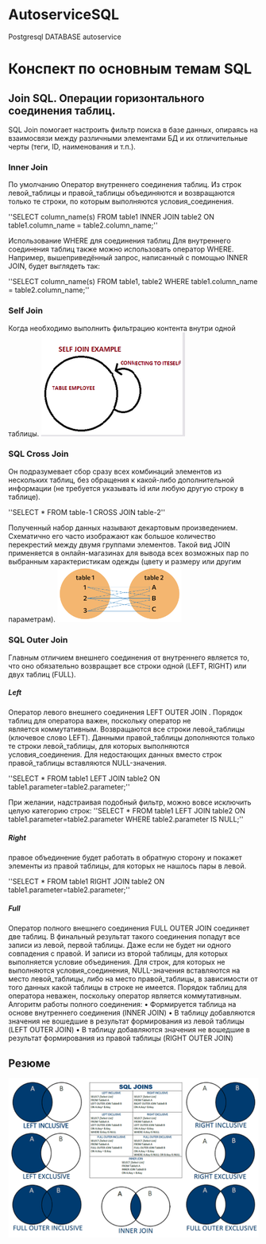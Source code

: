 # AutoserviceSQL
Postgresql DATABASE autoservice 

# **Конспект по основным темам SQL**

## **Join SQL. Операции горизонтального соединения таблиц.**
SQL Join помогает настроить фильтр поиска в базе данных, опираясь на взаимосвязи между различными элементами БД и их отличительные черты (теги, ID, наименования и т.п.).

### **Inner Join**
По умолчанию
Оператор внутреннего соединения таблиц.
Из строк левой_таблицы и правой_таблицы объединяются и возвращаются только те строки, по которым выполняются условия_соединения.

''SELECT column_name(s)
FROM table1
INNER JOIN table2
ON table1.column_name = table2.column_name;''

Использование WHERE для соединения таблиц
Для внутреннего соединения таблиц также можно использовать оператор WHERE. Например, вышеприведённый запрос, написанный с помощью INNER JOIN, будет выглядеть так:

''SELECT column_name(s)
FROM table1, table2
WHERE table1.column_name = table2.column_name;''

### **Self Join**
Когда необходимо выполнить фильтрацию контента внутри одной таблицы.
![Alt text](image.png)


### **SQL Cross Join**
Он подразумевает сбор сразу всех комбинаций элементов из нескольких таблиц, без обращения к какой-либо дополнительной информации (не требуется указывать id или любую другую строку в таблице).

''SELECT *
FROM table-1
CROSS JOIN table-2''

Полученный набор данных называют декартовым произведением. Схематично его часто изображают как большое количество перекрестий между двумя группами элементов.
Такой вид JOIN применяется в онлайн-магазинах для вывода всех возможных пар по выбранным характеристикам одежды (цвету и размеру или другим параметрам).
[<img src="image-1.png" width="250"/>](image-1.png)

### **SQL Outer Join**

Главным отличием внешнего соединения от внутреннего является то, что оно обязательно возвращает все строки одной (LEFT, RIGHT) или двух таблиц (FULL).

##### **Left**

Оператор левого внешнего соединения LEFT OUTER JOIN . 
Порядок таблиц для оператора важен, поскольку оператор не является коммутативным.
Возвращаются все строки левой_таблицы (ключевое слово LEFT). Данными правой_таблицы дополняются только те строки левой_таблицы, для которых выполняются условия_соединения. Для недостающих данных вместо строк правой_таблицы вставляются NULL-значения.

''SELECT *
FROM table1
LEFT JOIN table2 ON table1.parameter=table2.parameter;''

При желании, надстраивая подобный фильтр, можно вовсе исключить целую категорию строк:
''SELECT *
FROM table1
LEFT JOIN table2 ON table1.parameter=table2.parameter
WHERE table2.parameter IS NULL;''

##### **Right**

правое объединение будет работать в обратную сторону и покажет элементы из правой таблицы, для которых не нашлось пары в левой.

''SELECT *
FROM table1
RIGHT JOIN table2 ON table1.parameter=table2.parameter;''

##### **Full**

Оператор полного внешнего соединения FULL OUTER JOIN соединяет две таблиц.
В финальный результат такого соединения попадут все записи из левой, первой таблицы. Даже если не будет ни одного совпадения с правой. И записи из второй таблицы, для которых выполняется условие объединения. Для строк, для которых не выполняются условия_соединения, NULL-значения вставляются на место левой_таблицы, либо на место правой_таблицы, в зависимости от того данных какой таблицы в строке не имеется.
Порядок таблиц для оператора неважен, поскольку оператор является коммутативным.
Алгоритм работы полного соединения:
    • Формируется таблица на основе внутреннего соединения (INNER JOIN) 
    • В таблицу добавляются значения не вошедшие в результат формирования из левой таблицы (LEFT OUTER JOIN) 
    • В таблицу добавляются значения не вошедшие в результат формирования из правой таблицы (RIGHT OUTER JOIN) 

## **Резюме**
![Alt text](image-2.png)